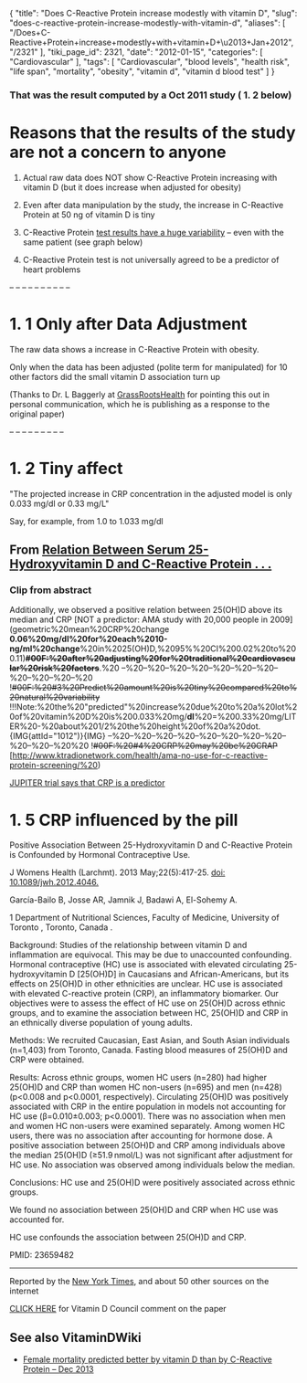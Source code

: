{
    "title": "Does C-Reactive Protein increase modestly with vitamin D",
    "slug": "does-c-reactive-protein-increase-modestly-with-vitamin-d",
    "aliases": [
        "/Does+C-Reactive+Protein+increase+modestly+with+vitamin+D+\u2013+Jan+2012",
        "/2321"
    ],
    "tiki_page_id": 2321,
    "date": "2012-01-15",
    "categories": [
        "Cardiovascular"
    ],
    "tags": [
        "Cardiovascular",
        "blood levels",
        "health risk",
        "life span",
        "mortality",
        "obesity",
        "vitamin d",
        "vitamin d blood test"
    ]
}


### That was the result computed by a Oct 2011 study ( **1. 2**  below)

# Reasons that the results of the study are not a concern to anyone

1. Actual raw data does NOT show C-Reactive Protein increasing with vitamin D (but it does increase when adjusted for obesity)

1. Even after data manipulation by the study, the increase in C-Reactive Protein at 50 ng of vitamin D is tiny

1. C-Reactive Protein [test results have a huge variability](http://www.clinchem.org/content/43/1/52.full%20) – even with the same patient (see graph below)

1. C-Reactive Protein test is not universally agreed to be a predictor of heart problems 

– – – – – – – – – – 

# 1. 1 Only after Data Adjustment

The raw data shows a increase in  C-Reactive Protein with obesity.

Only when the data has been adjusted (polite term for manipulated) for 10 other factors did the small vitamin D association turn up

(Thanks to Dr. L Baggerly at [GrassRootsHealth](http://grassrootshealth.net) for pointing this out in personal communication, which he is publishing as a response to the original paper)

– – – – – – – – – 

# 1. 2 Tiny affect

"The projected increase in CRP concentration in the adjusted model is only 0.033 mg/dl or 0.33 mg/L"

Say, for example, from 1.0 to 1.033 mg/dl 

## From [Relation Between Serum 25-Hydroxyvitamin D and C-Reactive Protein . . .](http://www.ncbi.nlm.nih.gov/pubmed/21996139%20)

### Clip from abstract

Additionally, we observed a positive relation between 25(OH)D above its median and CRP [NOT a predictor: AMA study with 20,000 people in 2009](geometric%20mean%20CRP%20change
__0.06%20mg/dl%20for%20each%2010-ng/ml%20change__%20in%2025(OH)D,%2095%%20CI%200.02%20to%200.11)__~~#00F:%20after%20adjusting%20for%20traditional%20cardiovascular%20risk%20factors~~__.%20
–%20–%20–%20–%20–%20–%20–%20–%20–%20–%20–%20
!~~#00F:%20#3%20Predict%20amount%20is%20tiny%20compared%20to%20natural%20variability~~
!!!Note:%20the%20"predicted"%20increase%20due%20to%20a%20lot%20of%20vitamin%20D%20is%200.033%20mg/__dl__%20=%200.33%20mg/LITER%20-%20about%201/2%20the%20height%20of%20a%20dot.
{IMG(attId="1012")}{IMG}
–%20–%20–%20–%20–%20–%20–%20–%20–%20–%20–%20%20
!~~#00F:%20#4%20CRP%20may%20be%20CRAP~~
[http://www.ktradionetwork.com/health/ama-no-use-for-c-reactive-protein-screening/%20) 

[JUPITER trial says that CRP is a predictor](http://en.wikipedia.org/wiki/JUPITER_trial%20)

# 1. 5 CRP influenced by the pill

Positive Association Between 25-Hydroxyvitamin D and C-Reactive Protein is Confounded by Hormonal Contraceptive Use.

J Womens Health (Larchmt). 2013 May;22(5):417-25. [doi: 10.1089/jwh.2012.4046.](https://doi.org/10.1089/jwh.2012.4046.)

García-Bailo B, Josse AR, Jamnik J, Badawi A, El-Sohemy A.

1 Department of Nutritional Sciences, Faculty of Medicine, University of Toronto , Toronto, Canada .

Background: Studies of the relationship between vitamin D and inflammation are equivocal. This may be due to unaccounted confounding. Hormonal contraceptive (HC) use is associated with elevated circulating 25-hydroxyvitamin D <span>[25(OH)D]</span> in Caucasians and African-Americans, but its effects on 25(OH)D in other ethnicities are unclear. HC use is associated with elevated C-reactive protein (CRP), an inflammatory biomarker. Our objectives were to assess the effect of HC use on 25(OH)D across ethnic groups, and to examine the association between HC, 25(OH)D and CRP in an ethnically diverse population of young adults. 

Methods: We recruited Caucasian, East Asian, and South Asian individuals (n=1,403) from Toronto, Canada. Fasting blood measures of 25(OH)D and CRP were obtained. 

Results: Across ethnic groups, women HC users (n=280) had higher 25(OH)D and CRP than women HC non-users (n=695) and men (n=428) (p<0.008 and p<0.0001, respectively). Circulating 25(OH)D was positively associated with CRP in the entire population in models not accounting for HC use (β=0.010±0.003; p<0.0001). There was no association when men and women HC non-users were examined separately. Among women HC users, there was no association after accounting for hormone dose. A positive association between 25(OH)D and CRP among individuals above the median 25(OH)D (≥51.9 nmol/L) was not significant after adjustment for HC use. No association was observed among individuals below the median. 

Conclusions: HC use and 25(OH)D were positively associated across ethnic groups. 

We found no association between 25(OH)D and CRP when HC use was accounted for.

HC use confounds the association between 25(OH)D and CRP.

PMID:     23659482

---

Reported by the [New York Times](http://www.nytimes.com/2012/01/17/health/research/risks-when-too-much-vitamin-d-is-too-much.html%20), and about 50 other sources on the internet

[CLICK HERE](http://blog.vitamindcouncil.org/2012/01/11/response-to-crp-and-vitamin-d-association-finding/%20) for Vitamin D Council comment on the paper

## See also VitaminDWiki

* [Female mortality predicted better by vitamin D than by C-Reactive Protein – Dec 2013](/posts/female-mortality-predicted-better-by-vitamin-d-than-by-c-reactive-protein)